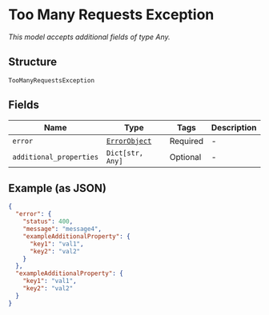 
# Too Many Requests Exception

*This model accepts additional fields of type Any.*

## Structure

`TooManyRequestsException`

## Fields

| Name | Type | Tags | Description |
|  --- | --- | --- | --- |
| `error` | [`ErrorObject`](../../doc/models/error-object.md) | Required | - |
| `additional_properties` | `Dict[str, Any]` | Optional | - |

## Example (as JSON)

```json
{
  "error": {
    "status": 400,
    "message": "message4",
    "exampleAdditionalProperty": {
      "key1": "val1",
      "key2": "val2"
    }
  },
  "exampleAdditionalProperty": {
    "key1": "val1",
    "key2": "val2"
  }
}
```

